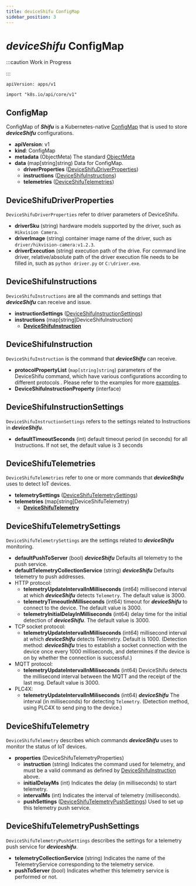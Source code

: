 ```yaml
---
title: deviceShifu ConfigMap
sidebar_position: 3
---
```


# ***deviceShifu*** ConfigMap

:::caution Work in Progress

:::

`apiVersion: apps/v1`

`import "k8s.io/api/core/v1"`

## ConfigMap

ConfigMap of ***Shifu*** is a Kubernetes-native [ConfigMap](https://kubernetes.io/docs/reference/kubernetes-api/config-and-storage-resources/config-map-v1/) that is used to store ***deviceShifu*** configurations.

- **apiVersion**: v1
- **kind**: ConfigMap
- **metadata** (ObjectMeta)
  The standard [ObjectMeta](https://kubernetes.io/docs/reference/kubernetes-api/common-definitions/object-meta/#ObjectMeta)
- **data** (map[string]string)
  Data for ConfigMap.
  - **driverProperties** ([DeviceShifuDriverProperties](#deviceshifudriverproperties))
  - **instructions** ([DeviceShifuInstructions](#deviceshifuinstructions))
  - **telemetries** ([DeviceShifuTelemetries](#deviceshifutelemetries))

## DeviceShifuDriverProperties

`DeviceShifuDriverProperties` refer to driver parameters of DeviceShifu.

- **driverSku** (string)
  hardware models supported by the driver, such as `Hikvision Camera`.
- **driverImage** (string)
  container image name of the driver, such as `driver/hikvision-camera:v1.2.3`.
- **driverExecution** (string)
   execution path of the drive. For command line driver, relative/absolute path of the driver execution file needs to be filled in, such as `python driver.py` or `C:\driver.exe`.

## DeviceShifuInstructions

`DeviceShifuInstructions` are all the commands and settings that ***deviceShifu*** can receive and issue.

- **instructionSettings** ([DeviceShifuInstructionSettings](#deviceshifuinstructionsettings))
- **instructions** (map[string]DeviceShifuInstruction)
    - **[DeviceShifuInstruction](#deviceshifuinstruction)**

## DeviceShifuInstruction

`DeviceShifuInstruction` is the command that ***deviceShifu*** can receive.

-  **protocolPropertyList** (`map[string]string`)
  parameters of the DeviceShifu command, which have various configurations according to different protocols . Please refer to the  examples for more [examples](https://github.com/Edgenesis/shifu/tree/main/examples).
  - **DeviceShifuInstructionProperty** (interface)

## DeviceShifuInstructionSettings

`DeviceShifuInstructionSettings` refers to the settings related to Instructions in ***deviceShifu***.

- **defaultTimeoutSeconds** (int)
  default timeout period (in seconds) for all Instructions. If not set, the default value is 3 seconds

## DeviceShifuTelemetries

`DeviceShifuTelemetries` refer to one or more commands that ***deviceShifu*** uses to detect IoT devices.

- **telemetrySettings** ([DeviceShifuTelemetrySettings](#deviceshifutelemetrysettings))
- **telemetries** (map[string]DeviceShifuTelemetry)
  - **[DeviceShifuTelemetry](#deviceshifutelemetry)**

## DeviceShifuTelemetrySettings

`DeviceShifuTelemetrySettings` are the settings related to ***deviceShifu*** monitoring.

- **defaultPushToServer** (bool) ***deviceShifu*** Defaults all telemetry to the push service.
- **defaultTelemetryCollectionService** (string) ***deviceShifu*** Defaults telemetry to push addresses.
- HTTP protocol:
    - **telemetryUpdateIntervalInMilliseconds** (int64)
      millisecond interval at which ***deviceShifu*** detects `Telemetry`. The default value is 3000.
    - **telemetryTimeoutInMilliseconds** (int64)
      timeout for ***deviceShifu*** to connect to the device. The default value is 3000.
    - **telemetryInitialDelayInMilliseconds** (int64)
      delay time for the initial detection of ***deviceShifu***. The default value is 3000.
- TCP socket protocol:
    - **telemetryUpdateIntervalInMilliseconds** (int64)
      millisecond interval at which ***deviceShifu*** detects Telemetry. Default is 1000. (Detection method: ***deviceShifu*** tries to establish a socket connection with the device once every 1000 milliseconds, and determines if the device is on by whether the connection is successful.)
- MQTT protocol:
    - **telemetryUpdateIntervalInMiliseconds** (int64)
      DeviceShifu detects the millisecond interval between the MQTT and the receipt of the last msg. Default value is 3000.
- PLC4X:
  - **telemetryUpdateIntervalInMiliseconds** (int64) ***deviceShifu*** The interval (in milliseconds) for detecting `Telemetry`. (Detection method, using PLC4X to send ping to the device.)
## DeviceShifuTelemetry

`DeviceShifuTelemetry` describes which commands ***deviceShifu*** uses to monitor the status of IoT devices.

- **properties** (DeviceShifuTelemetryProperties)
  - **instruction** (string)
    Indicates the command used for telemetry, and must be a valid command as defined by [DeviceShifuInstruction](#deviceshifuinstruction) above.
  - **initialDelayMs** (int)
    Indicates the delay (in milliseconds) to start telemetry.
  - **intervalMs** (int)
    Indicates the interval of telemetry (milliseconds).
  - **pushSettings** ([DeviceShifuTelemetryPushSettings](#deviceshifutelemetrypushsettings))
    Used to set up this telemetry push service.

## DeviceShifuTelemetryPushSettings

`DeviceShifuTelemetryPushSettings` describes the settings for a telemetry push service for ***deviceshifu***.

- **telemetryCollectionService** (string)
  Indicates the name of the TelemetryService corresponding to the telemetry service.
- **pushToServer** (bool)
  Indicates whether this telemetry service is performed or not.
